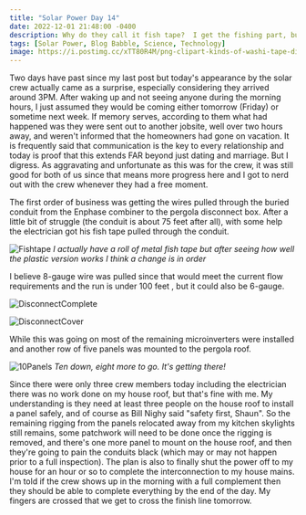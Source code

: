 ```yaml
---
title: "Solar Power Day 14"
date: 2022-12-01 21:48:00 -0400
description: Why do they call it fish tape?  I get the fishing part, but there's nothing sticky about it.  Weird...
tags: [Solar Power, Blog Babble, Science, Technology]
image: https://i.postimg.cc/xTT80R4M/png-clipart-kinds-of-washi-tape-digital-free-green-and-multicolored-fish-on-sea-art.png
---
```


Two days have past since my last post but today's appearance by the solar crew actually came as a surprise, especially considering they arrived around 3PM. After waking up and not seeing anyone during the morning hours, I just assumed they would be coming either tomorrow (Friday) or sometime next week. If memory serves, according to them what had happened was they were sent out to another jobsite, well over two hours away, and weren't informed that the homeowners had gone on vacation. It is frequently said that communication is the key to every relationship and today is proof that this extends FAR beyond just dating and marriage. But I digress. As aggravating and unfortunate as this was for the crew, it was still good for both of us since that means more progress here and I got to nerd out with the crew whenever they had a free moment.

The first order of business was getting the wires pulled through the buried conduit from the Enphase combiner to the pergola disconnect box. After a little bit of struggle (the conduit is about 75 feet after all), with some help the electrician got his fish tape pulled through the conduit.

![Fishtape](https://i.postimg.cc/MZ1K0Lhy/IMG-20221201-154413.jpg)
*<i>I actually have a roll of metal fish tape but after seeing how well the plastic version works I think a change is in order</i>*

I believe 8-gauge wire was pulled since that would meet the current flow requirements and the run is under 100 feet , but it could also be 6-gauge.

![DisconnectComplete](https://i.postimg.cc/4xWzfyPN/PergolaDisconnect_Complete.jpg)

![DisconnectCover](https://i.postimg.cc/zf3TVN2w/PergolaDisconnect_Cover.jpg)

While this was going on most of the remaining microinverters were installed and another row of five panels was mounted to the pergola roof.

![10Panels](https://i.postimg.cc/RZpMVxHz/IMG-20221201-171220.jpg)
*<i>Ten down, eight more to go. It's getting there!</i>*

Since there were only three crew members today including the electrician there was no work done on my house roof, but that's fine with me. My understanding is they need at least three people on the house roof to install a panel safely, and of course as Bill Nighy said "safety first, Shaun". So the remaining rigging from the panels relocated away from my kitchen skylights still remains, some patchwork will need to be done once the rigging is removed, and there's one more panel to mount on the house roof, and then they're going to pain the conduits black (which may or may not happen prior to a full inspection). The plan is also to finally shut the power off to my house for an hour or so to complete the interconnection to my house mains. I'm told if the crew shows up in the morning with a full complement then they should be able to complete everything by the end of the day. My fingers are crossed that we get to cross the finish line tomorrow.